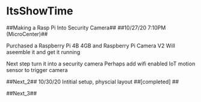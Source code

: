 # ItsShowTime
##Making a Rasp Pi Into Security Camera##
##10/27/20 7:10PM (MicroCenter)##

Purchased a Raspberry Pi 4B 4GB and Raspberry Pi Camera V2
Will aseemble it and get it running

Next step turn it into a security camera
Perhaps add wifi enabled IoT motion sensor to trigger camera

##Next_2##
10/30/20
Intitial setup, physcial layout 
##[completed] ##

##Next_3##

